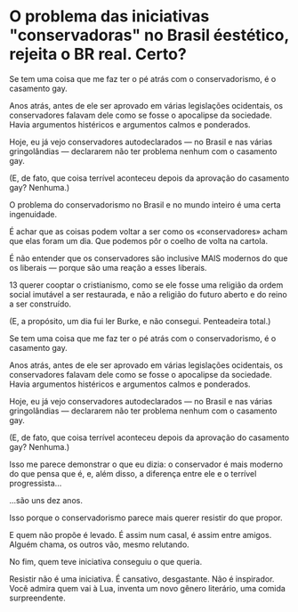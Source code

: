 # O problema das iniciativas "conservadoras" no Brasil éestético, rejeita o BR real. Certo?



Se tem uma coisa que me faz ter o pé atrás com o conservadorismo, é o casamento gay.

Anos atrás, antes de ele ser aprovado em várias legislações ocidentais, os conservadores falavam dele como se fosse o apocalipse da sociedade. Havia argumentos histéricos e argumentos calmos e ponderados.

Hoje, eu já vejo conservadores autodeclarados — no Brasil e nas várias gringolândias — declararem não ter problema nenhum com o casamento gay.

(E, de fato, que coisa terrível aconteceu depois da aprovação do casamento gay? Nenhuma.) 

O problema do conservadorismo no Brasil e no mundo inteiro é uma certa ingenuidade.

É achar que as coisas podem voltar a ser como os «conservadores» acham que elas foram um dia. Que podemos pôr o coelho de volta na cartola.

É não entender que os conservadores são inclusive MAIS modernos do que os liberais — porque são uma reação a esses liberais.

13 querer cooptar o cristianismo, como se ele fosse uma religião da ordem social imutável a ser restaurada, e não a religião do futuro aberto e do reino a ser construído.

(E, a propósito, um dia fui ler Burke, e não consegui. Penteadeira total.) 

Se tem uma coisa que me faz ter o pé atrás com o conservadorismo, é o casamento gay.

Anos atrás, antes de ele ser aprovado em várias legislações ocidentais, os conservadores falavam dele como se fosse o apocalipse da sociedade. Havia argumentos histéricos e argumentos calmos e ponderados.

Hoje, eu já vejo conservadores autodeclarados — no Brasil e nas várias gringolândias — declararem não ter problema nenhum com o casamento gay.

(E, de fato, que coisa terrível aconteceu depois da aprovação do casamento gay? Nenhuma.) 

Isso me parece demonstrar o que eu dizia: o conservador é mais moderno do que pensa que é, e, além disso, a diferença entre ele e o terrível progressista...

...são uns dez anos.

Isso porque o conservadorismo parece mais querer resistir do que propor.

E quem não propõe é levado. É assim num casal, é assim entre amigos. Alguém chama, os outros vão, mesmo relutando.

No fim, quem teve iniciativa conseguiu o que queria.

Resistir não é uma iniciativa. É cansativo, desgastante. Não é inspirador. Você admira quem vai à Lua, inventa um novo gênero literário, uma comida surpreendente. 
